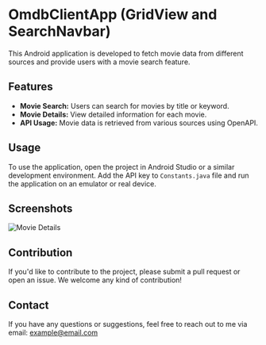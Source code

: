 # OmdbClientApp (GridView and SearchNavbar)

This Android application is developed to fetch movie data from different sources and provide users with a movie search feature.

## Features

- **Movie Search:** Users can search for movies by title or keyword.
- **Movie Details:** View detailed information for each movie.
- **API Usage:** Movie data is retrieved from various sources using OpenAPI.

## Usage

To use the application, open the project in Android Studio or a similar development environment. Add the API key to `Constants.java` file and run the application on an emulator or real device.

## Screenshots

![Movie Details](https://user-images.githubusercontent.com/97099484/163163963-eb1b78c1-8238-425e-8f23-58404333f807.png)

## Contribution

If you'd like to contribute to the project, please submit a pull request or open an issue. We welcome any kind of contribution!

## Contact

If you have any questions or suggestions, feel free to reach out to me via email: example@email.com
